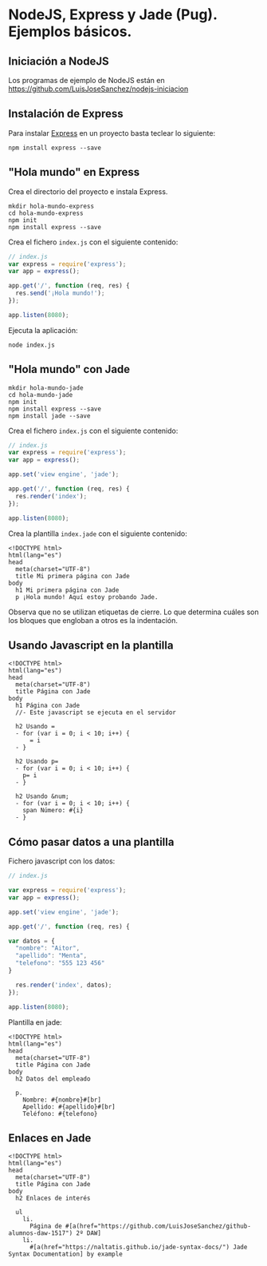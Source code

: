 # NodeJS, Express y Jade (Pug). Ejemplos básicos.

## Iniciación a NodeJS

Los programas de ejemplo de NodeJS están en <a href="https://github.com/LuisJoseSanchez/nodejs-iniciacion">https://github.com/LuisJoseSanchez/nodejs-iniciacion</a>

## Instalación de Express

Para instalar <a href="http://expressjs.com/">Express</a> en un proyecto basta teclear lo siguiente:

```console
npm install express --save
```

## "Hola mundo" en Express

Crea el directorio del proyecto e instala Express.

```console
mkdir hola-mundo-express
cd hola-mundo-express
npm init
npm install express --save
```

Crea el fichero `index.js` con el siguiente contenido:

```javascript
// index.js
var express = require('express');
var app = express();

app.get('/', function (req, res) {
  res.send('¡Hola mundo!');
});

app.listen(8080);
```

Ejecuta la aplicación:

```console
node index.js
```


## "Hola mundo" con Jade

```console
mkdir hola-mundo-jade
cd hola-mundo-jade
npm init
npm install express --save
npm install jade --save
```

Crea el fichero `index.js` con el siguiente contenido:

```javascript
// index.js
var express = require('express');
var app = express();

app.set('view engine', 'jade');

app.get('/', function (req, res) {
  res.render('index');
});

app.listen(8080);
```

Crea la plantilla `index.jade` con el siguiente contenido:

```jade
<!DOCTYPE html>
html(lang="es")
head
  meta(charset="UTF-8")
  title Mi primera página con Jade
body
  h1 Mi primera página con Jade
  p ¡Hola mundo! Aquí estoy probando Jade.
```

Observa que no se utilizan etiquetas de cierre. Lo que determina cuáles son los bloques que engloban a otros es la indentación.


## Usando Javascript en la plantilla

```jade
<!DOCTYPE html>
html(lang="es")
head
  meta(charset="UTF-8")
  title Página con Jade
body
  h1 Página con Jade
  //- Este javascript se ejecuta en el servidor

  h2 Usando =
  - for (var i = 0; i < 10; i++) {
      = i
  - }

  h2 Usando p=
  - for (var i = 0; i < 10; i++) {
    p= i
  - }

  h2 Usando &num;
  - for (var i = 0; i < 10; i++) {
    span Número: #{i} 
  - }
```

## Cómo pasar datos a una plantilla

Fichero javascript con los datos:

```javascript
// index.js

var express = require('express');
var app = express();

app.set('view engine', 'jade');

app.get('/', function (req, res) {

var datos = {
  "nombre": "Aitor",
  "apellido": "Menta",
  "telefono": "555 123 456"
}

  res.render('index', datos);
});

app.listen(8080);
```

Plantilla en jade:

```jade
<!DOCTYPE html>
html(lang="es")
head
  meta(charset="UTF-8")
  title Página con Jade
body
  h2 Datos del empleado

  p.
    Nombre: #{nombre}#[br]
    Apellido: #{apellido}#[br]
    Teléfono: #{telefono}
```

## Enlaces en Jade

```jade
<!DOCTYPE html>
html(lang="es")
head
  meta(charset="UTF-8")
  title Página con Jade
body
  h2 Enlaces de interés

  ul
    li.
      Página de #[a(href="https://github.com/LuisJoseSanchez/github-alumnos-daw-1517") 2º DAW]
    li.
      #[a(href="https://naltatis.github.io/jade-syntax-docs/") Jade Syntax Documentation] by example
```


